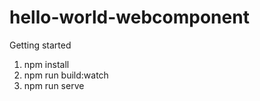 # hello-world-webcomponent

Getting started

1. npm install
2. npm run build:watch
3. npm run serve
